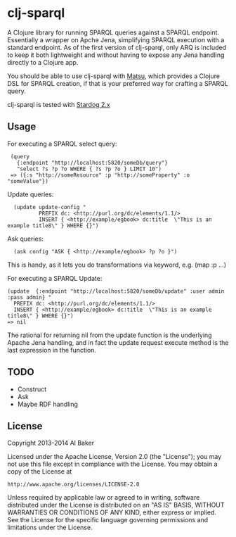 # clj-sparql

A Clojure library for running SPARQL queries against a SPARQL endpoint.  Essentially a wrapper on Apche Jena, simplifying SPARQL execution with a standard endpoint.
As of the first version of clj-sparql, only ARQ is included to keep it both lightweight and without having to expose any Jena handling directly to a Clojure app.

You should be able to use clj-sparql with [Matsu](https://github.com/boutros/matsu), which provides a Clojure DSL for SPARQL creation, if that is your preferred way for crafting a SPARQL query.

clj-sparql is tested with [Stardog 2.x](http://www.stardog.com)


## Usage

For executing a SPARQL select query:

     (query
       {:endpoint "http://localhost:5820/someDb/query"}
       "select ?s ?p ?o WHERE { ?s ?p ?o } LIMIT 10")
     => ({:s "http://someResource" :p "http://someProperty" :o "someValue"})

Update queries:

      (update update-config "
              PREFIX dc: <http://purl.org/dc/elements/1.1/>
              INSERT { <http://example/egbook> dc:title  \"This is an example title8\" } WHERE {}")


Ask queries:

      (ask config "ASK { <http://example/egbook> ?p ?o }")

This is handy, as it lets you do transformations via keyword, e.g. (map :p ...)

For executing a SPARQL Update:

    (update  {:endpoint "http://localhost:5820/someDb/update" :user admin :pass admin} "
      PREFIX dc: <http://purl.org/dc/elements/1.1/>
      INSERT { <http://example/egbook> dc:title  \"This is an example title8\" } WHERE {}")
    => nil

The rational for returning nil from the update function is the underlying Apache Jena handling, and in fact the update request execute method is the last expression in the function.


## TODO

* Construct
* Ask
* Maybe RDF handling

## License

Copyright 2013-2014 Al Baker

Licensed under the Apache License, Version 2.0 (the "License");
you may not use this file except in compliance with the License.
You may obtain a copy of the License at

    http://www.apache.org/licenses/LICENSE-2.0

Unless required by applicable law or agreed to in writing, software
distributed under the License is distributed on an "AS IS" BASIS,
WITHOUT WARRANTIES OR CONDITIONS OF ANY KIND, either express or implied.
See the License for the specific language governing permissions and
limitations under the License.
